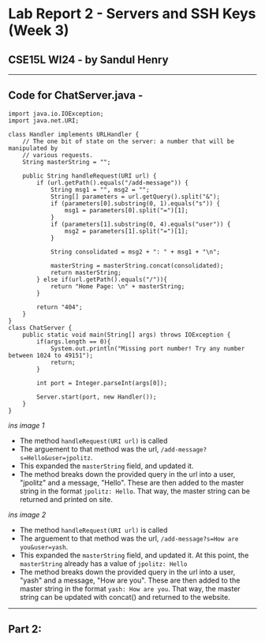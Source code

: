# Lab Report 2 - Servers and SSH Keys (Week 3)
## CSE15L WI24 - by Sandul Henry
---

## Code for ChatServer.java - 
```
import java.io.IOException;
import java.net.URI;

class Handler implements URLHandler {
    // The one bit of state on the server: a number that will be manipulated by
    // various requests.
    String masterString = "";

    public String handleRequest(URI url) {
        if (url.getPath().equals("/add-message")) {
            String msg1 = "", msg2 = "";
            String[] parameters = url.getQuery().split("&");
            if (parameters[0].substring(0, 1).equals("s")) {
                msg1 = parameters[0].split("=")[1];
            }
            if (parameters[1].substring(0, 4).equals("user")) {
                msg2 = parameters[1].split("=")[1];
            }

            String consolidated = msg2 + ": " + msg1 + "\n";
            
            masterString = masterString.concat(consolidated);
            return masterString;
        } else if(url.getPath().equals("/")){
            return "Home Page: \n" + masterString;
        }

        return "404";
    }
}
class ChatServer {
    public static void main(String[] args) throws IOException {
        if(args.length == 0){
            System.out.println("Missing port number! Try any number between 1024 to 49151");
            return;
        }

        int port = Integer.parseInt(args[0]);

        Server.start(port, new Handler());
    }
}
```

*ins image 1*

* The method `handleRequest(URI url)` is called
* The arguement to that method was the url, `/add-message?s=Hello&user=jpolitz`.
* This expanded the `masterString` field, and updated it.
* The method breaks down the provided query in the url into a user, "jpolitz" and a message, "Hello". These are then added to the master string in the format `jpolitz: Hello`. That way, the master string can be returned and printed on site.

*ins image 2*

* The method `handleRequest(URI url)` is called
* The arguement to that method was the url, `/add-message?s=How are you&user=yash`.
* This expanded the `masterString` field, and updated it. At this point, the `masterString` already has a value of `jpolitz: Hello` 
* The method breaks down the provided query in the url into a user, "yash" and a message, "How are you". These are then added to the master string in the format `yash: How are you`. That way, the master string can be updated with concat() and returned to the website.

---

## Part 2:



